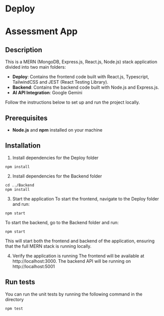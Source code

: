 # Deploy

# Assessment App

## Description

This is a MERN (MongoDB, Express.js, React.js, Node.js) stack application divided into two main folders:

- **Deploy**: Contains the frontend code built with React.js, Typescript, TailwindCSS and JEST (React Testing Library).
- **Backend**: Contains the backend code built with Node.js and Express.js.
- **AI API Integration**: Google Gemini

Follow the instructions below to set up and run the project locally.

## Prerequisites

- **Node.js** and **npm** installed on your machine

## Installation



1. Install dependencies for the Deploy folder 
```
npm install
```
2. Install dependencies for the Backend folder
```
cd ../Backend
npm install
```
3. Start the application
To start the frontend, navigate to the Deploy folder and run:
```
npm start
```
To start the backend, go to the Backend folder and run:
```
npm start
```
This will start both the frontend and backend of the application, ensuring that the full MERN stack is running locally.

4. Verify the application is running
The frontend will be available at http://localhost:3000.
The backend API will be running on http://localhost:5001 

## Run tests
You can run the unit tests by running the following command in the directory

``` 
npm test
```
